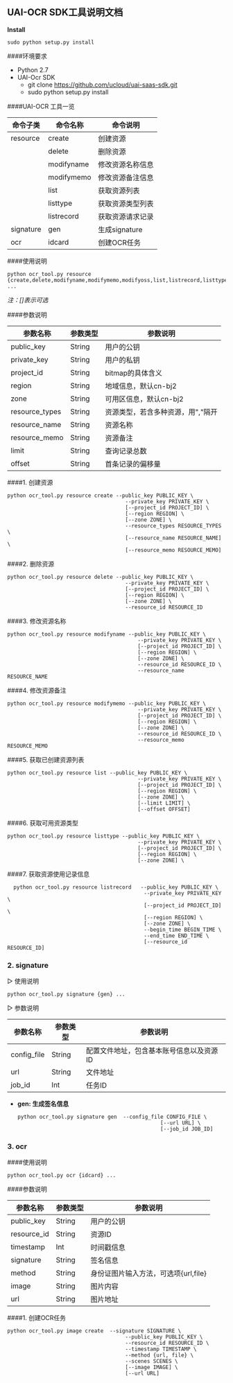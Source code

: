 ## UAI-OCR SDK工具说明文档

**Install**

```
sudo python setup.py install

```
####环境要求

- Python 2.7
- UAI-Ocr SDK
  - git clone https://github.com/ucloud/uai-saas-sdk.git
  - sudo python setup.py install


####UAI-OCR 工具一览

| 命令子类       | 命令名称       | 命令说明            |
| ---------- | ---------- | ------------------------ |
| resource   | create      | 创建资源 |
|            | delete      | 删除资源 |
|			 | modifyname  | 修改资源名称信息 |
| 			 | modifymemo  | 修改资源备注信息 |
|            | list        | 获取资源列表 |
|            | listtype    | 获取资源类型列表 |
|            | listrecord  | 获取资源请求记录 |
| signature  | gen         | 生成signature |
| ocr        | idcard      | 创建OCR任务 |


####使用说明

```
python ocr_tool.py resource {create,delete,modifyname,modifymemo,modifyoss,list,listrecord,listtype} ...
```

*注：[]表示可选*

####参数说明

| 参数名称 | 参数类型 | 参数说明 |
| ------- | ------ | ------- |
| public_key | String | 用户的公钥 |
| private_key | String | 用户的私钥 |
| project_id | String | bitmap的具体含义 |
| region | String | 地域信息，默认cn-bj2 |
| zone | String | 可用区信息，默认cn-bj2 |
| resource_types | String | 资源类型，若含多种资源，用","隔开|
| resource_name | String | 资源名称 |
| resource_memo | String | 资源备注 |
| limit  | String | 查询记录总数 |
| offset | String | 首条记录的偏移量 |

####1. 创建资源
  ```
  python ocr_tool.py resource create --public_key PUBLIC_KEY \
                                      	--private_key PRIVATE_KEY \
                                      	[--project_id PROJECT_ID] \
                                      	[--region REGION] \
                                      	[--zone ZONE] \
                                      	--resource_types RESOURCE_TYPES \
                                      	[--resource_name RESOURCE_NAME] \
                                      	[--resource_memo RESOURCE_MEMO]
  ```

####2. 删除资源

  ```
  python ocr_tool.py resource delete --public_key PUBLIC_KEY \
                                      	--private_key PRIVATE_KEY \
                                      	[--project_id PROJECT_ID] \
                                      	[--region REGION] \
                                      	[--zone ZONE] \
                                      	--resource_id RESOURCE_ID
  ```

####3. 修改资源名称

  ```
  python ocr_tool.py resource modifyname --public_key PUBLIC_KEY \
                                      	    --private_key PRIVATE_KEY \
                                      	    [--project_id PROJECT_ID] \
                                            [--region REGION] \
                                      	    [--zone ZONE] \
                                      	    --resource_id RESOURCE_ID \
                                      	    --resource_name RESOURCE_NAME
 ```

####4. 修改资源备注

  ```
  python ocr_tool.py resource modifymemo --public_key PUBLIC_KEY \
                                      	    --private_key PRIVATE_KEY \
                                      	    [--project_id PROJECT_ID] \
                                            [--region REGION] \
                                      	    [--zone ZONE] \
                                      	    --resource_id RESOURCE_ID \
                                      	    --resource_memo RESOURCE_MEMO
 ```


####5. 获取已创建资源列表

  ```
  python ocr_tool.py resource list --public_key PUBLIC_KEY \
                                      	    --private_key PRIVATE_KEY \
                                      	    [--project_id PROJECT_ID] \
                                            [--region REGION] \
                                      	    [--zone ZONE] \
                                      	    [--limit LIMIT] \
                                      	    [--offset OFFSET]
 ```

####6. 获取可用资源类型

  ```
  python ocr_tool.py resource listtype --public_key PUBLIC_KEY \
                                      	    --private_key PRIVATE_KEY \
                                      	    [--project_id PROJECT_ID] \
                                            [--region REGION] \
                                      	    [--zone ZONE] \
 ```

####7. 获取资源使用记录信息

```
  python ocr_tool.py resource listrecord   --public_key PUBLIC_KEY \
                                      	    --private_key PRIVATE_KEY \
                                      	    [--project_id PROJECT_ID] \
                                            [--region REGION] \
                                      	    [--zone ZONE] \
                                      	    --begin_time BEGIN_TIME \
                                      	    --end_time END_TIME \
                                      	    [--resource_id RESOURCE_ID]
```


### 2. signature

▷ 使用说明

```
python ocr_tool.py signature {gen} ...
```

▷ 参数说明

| 参数名称 | 参数类型 | 参数说明 |
| ------- | ------ | ------- |
| config_file | String | 配置文件地址，包含基本账号信息以及资源ID |
| url | String | 文件地址 |
| job_id | Int | 任务ID |

- **gen: 生成签名信息**

  ```
  python ocr_tool.py signature gen	--config_file CONFIG_FILE \
  												[--url URL] \
  												[--job_id JOB_ID]
  ```


### 3. ocr

####使用说明

```
python ocr_tool.py ocr {idcard} ...
```

####参数说明

| 参数名称 | 参数类型 | 参数说明 |
| ------- | ------ | ------- |
| public_key | String | 用户的公钥 |
| resource_id | String | 资源ID|
| timestamp | Int | 时间戳信息|
| signature | String | 签名信息 |
| method | String | 身份证图片输入方法，可选项{url,file}|
| image | String | 图片内容 |
| url | String | 图片地址 |

####1. 创建OCR任务

  ```
  python ocr_tool.py image create  --signature SIGNATURE \
  										--public_key PUBLIC_KEY \
  										--resource_id RESOURCE_ID \
  										--timestamp TIMESTAMP \
  										--method {url, file} \
  										--scenes SCENES \
  										[--image IMAGE] \
  										[--url URL]
  ```



